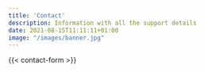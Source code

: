 ```yaml
---
title: 'Contact'
description: Information with all the support details
date: 2021-08-15T11:11:11+01:00
image: "/images/banner.jpg"
---
```


{{< contact-form >}}